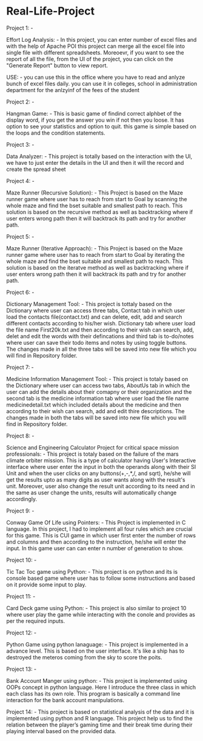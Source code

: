 # Real-Life-Project
Project 1: -

Effort Log Analysis: -
In this project, you can enter number of excel files and with the help of Apache POI this project can merge all the excel file into single file with different spreadsheets. Moreoevr, if you want to see the report of all the file, from the UI of the project, you can click on the "Generate Report" button to view report.

USE: - you can use this in the office where you have to read and anlyze bunch of excel files daily.
       you can use it in colleges, school in administration department for the anlzyinf of the fees of the student
       
Project 2: -

Hangman Game: -
This is basic game of findind correct alphbet of the display word, if you get the answer you win if not then you loose. It has option to see your statistics and option to quit. this game is simple based on the loops and the condition statements.

Project 3: -

Data Analyzer: -
This project is totally based on the interaction with the UI, we have to just enter the details in the UI and then it will the record and create the spread sheet

Project 4: -

Maze Runner (Recursive Solution): -
This Project is based on the Maze runner game where user has to reach from start to Goal by scanning the whole maze and find the bset suitable and smallest path to reach. This solution is based on the recursive method as well as backtracking where if user enters wrong path then it will backtrack its path and try for another path.

Project 5: -

Maze Runner (Iterative Approach): -
This Project is based on the Maze runner game where user has to reach from start to Goal by iterating the whole maze and find the bset suitable and smallest path to reach. This solution is based on the iteratve method as well as backtracking where if user enters wrong path then it will backtrack its path and try for another path.

Project 6: -

Dictionary Management Tool: -
This project is tottaly based on the Dictionary where user can access three tabs, Contact tab in which user load the contacts file(contact.txt) and can delete, edit, add and search different contacts according to his/her wish. Dictionary tab where user load the file name First20k.txt and then according to their wish can search, add, delet and edit the words with their defincations and third tab is to-do/notes where user can save their todo items and notes by using toggle buttons. The changes made in all the three tabs will be saved into new file which you will find in Repository folder.

Project 7: -

Medicine Information Management Tool: -
This project is totaly based on the Dictionary where user can access two tabs, AboutUs tab in which the user can add the details about their comapny or their organization and the second tab is the medicine information tab where user load the file name medicinedetail.txt which included details about the medicine and then according to their wish can search, add and edit thire descriptions. The changes made in both the tabs will be saved into new file which you will find in Repository folder.

Project 8: -

Science and Engineering Calculator Project for critical space mission professionals: -
This project is totaly based on the failure of the mars climate orbiter mission. This is a type of calculator having User's Interactive interface where user enter the input in both the operands along with their SI Unit and when the user clicks on any buttons(+,-,*,/, and sqrt), he/she will get the results upto as many digits as user wants along with the result's unit. Moreover, user also change the result unit according to its need and in the same as user change the units, results will automatically change accordingly.

Project 9: -

Conway Game Of Life using Pointers: -
This Project is implemented in C language. In this project, I had to implement all four rules which are crucial for this game. This is CUI game in which user first enter the number of rows and columns and then according to the instruction, he/she will enter the input. In this game user can can enter n number of generation to show.

Project 10: -

Tic Tac Toc game using Python: -
This project is on python and its is console based game where user has to follow some instructions and based on it provide some input to play.

Project 11: -

Card Deck game using Python: -
This project is also similar to project 10 where user play the game while interacting with the conole and provides as per the required inputs.

Project 12: -

Python Game using python lanaguage: -
This project is implemented in a advance level. This is based on the user interface. It's like a ship has to destroyed the meteros coming from the sky to score the poits.

Project 13: -

Bank Account Manger using python: -
This project is implemented using OOPs concept in python language. Here I introduce the three class in which each class has its own role. This program is basically a command line interaction for the bank account manipulations.

Project 14: -
This project is based on statistical analysis of the data and it is implemented using python and R language. This project help us to find the relation between the player’s gaming time and their break time during their playing interval based on the provided data.
